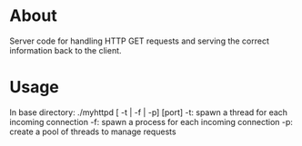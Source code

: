 # About
Server code for handling HTTP GET requests and serving the correct information back to the client. 

# Usage
In base directory: ./myhttpd [ -t | -f | -p] [port]
-t: spawn a thread for each incoming connection
-f: spawn a process for each incoming connection
-p: create a pool of threads to manage requests
